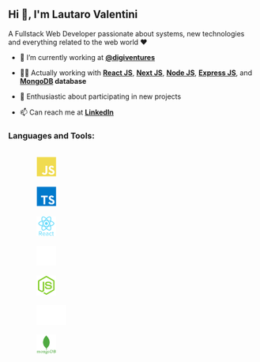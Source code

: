 <link rel="stylesheet" href="https://cdn.jsdelivr.net/gh/devicons/devicon@v2.14.0/devicon.min.css">

## Hi 👋, I'm Lautaro Valentini

A Fullstack Web Developer passionate about systems, new technologies and everything related to the web world ❤

- 🌱  I’m currently working at **[@digiventures](https://www.digiventures.la/)**

- 👨‍💻  Actually working with **[React JS](https://es.reactjs.org/)**, **[Next JS](https://nextjs.org/)**, **[Node JS](https://nodejs.org/es/)**, **[Express JS](https://expressjs.com/es/)**, and **[MongoDB](https://www.mongodb.com) database**

- 🤝  Enthusiastic about participating in new projects

- 📫  Can reach me at **[LinkedIn](https://www.linkedin.com/in/lautivalentini/)**

<h3 align="left">Languages and Tools:</h3>
    <code>
        <img
            src="./icons/js.svg"
            alt="JavaScript"
            style="width: auto; height: 40px;"
        />
    </code>
    <code>
        <img
            src="./icons/ts.svg"
            alt="TypeScript"
            style="width: auto; height: 40px;"
        />
    </code>
    <code>
        <img
            src="./icons/react.svg"
            alt="React"
            style="width: auto; height: 40px;"
        />
    </code>
    <code>
        <img
            src="./icons/next.png"
            alt="Next"
            style="width: auto; height: 40px;"
        />
    </code>
    <code>
        <img
            src="./icons/node.svg"
            alt="Node"
            style="width: auto; height: 40px;"
        />
    </code>
    <code>
        <img
            src="./icons/express2.png"
            alt="Express"
            style="width: auto; height: 40px;"
        />
    </code>
    <code>
        <img
            src="./icons/mongo.svg"
            alt="MongoDB"
            style="width: auto; height: 40px;"
        />
    </code>

